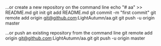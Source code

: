 …or create a new repository on the command line
echo "# aa" >> README.md
git init
git add README.md
git commit -m "first commit"
git remote add origin git@github.com:LightAutumn/aa.git
git push -u origin master
                
…or push an existing repository from the command line
git remote add origin git@github.com:LightAutumn/aa.git
git push -u origin master